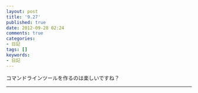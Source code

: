 ```yaml
---
layout: post
title: '9.27'
published: true
date: 2012-09-28 02:24
comments: true
categories:
- 日記
tags: []
keywords:
- 日記
---
```

コマンドラインツールを作るのは楽しいですね？

---

